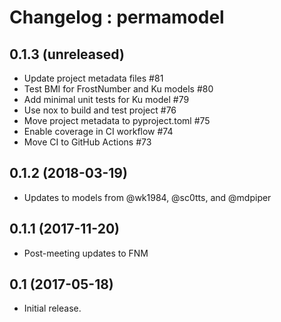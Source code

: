 # Changelog : permamodel

## 0.1.3 (unreleased)

- Update project metadata files #81
- Test BMI for FrostNumber and Ku models #80
- Add minimal unit tests for Ku model #79
- Use nox to build and test project #76
- Move project metadata to pyproject.toml #75
- Enable coverage in CI workflow #74
- Move CI to GitHub Actions #73


## 0.1.2 (2018-03-19)

- Updates to models from @wk1984, @sc0tts, and @mdpiper


## 0.1.1 (2017-11-20)

- Post-meeting updates to FNM


## 0.1 (2017-05-18)

- Initial release.
